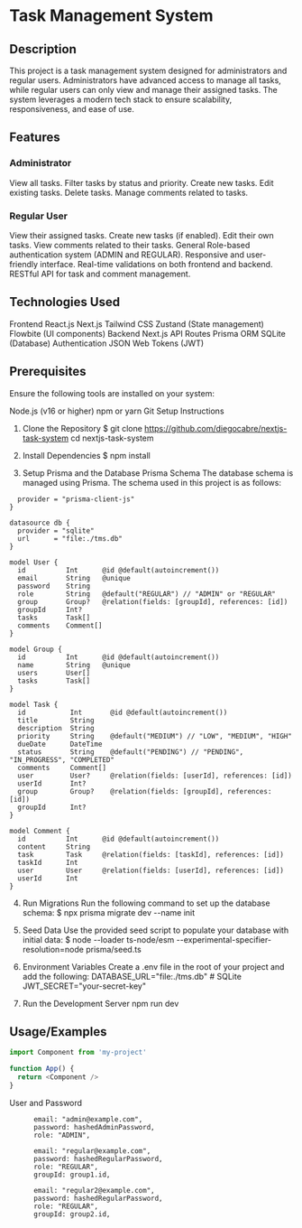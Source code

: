 # Task Management System
## Description
This project is a task management system designed for administrators and regular users. Administrators have advanced access to manage all tasks, while regular users can only view and manage their assigned tasks. The system leverages a modern tech stack to ensure scalability, responsiveness, and ease of use.

## Features
### Administrator
View all tasks.
Filter tasks by status and priority.
Create new tasks.
Edit existing tasks.
Delete tasks.
Manage comments related to tasks.
### Regular User
View their assigned tasks.
Create new tasks (if enabled).
Edit their own tasks.
View comments related to their tasks.
General
Role-based authentication system (ADMIN and REGULAR).
Responsive and user-friendly interface.
Real-time validations on both frontend and backend.
RESTful API for task and comment management.

## Technologies Used
Frontend
React.js
Next.js
Tailwind CSS
Zustand (State management)
Flowbite (UI components)
Backend
Next.js API Routes
Prisma ORM
SQLite (Database)
Authentication
JSON Web Tokens (JWT)

## Prerequisites
Ensure the following tools are installed on your system:

Node.js (v16 or higher)
npm or yarn
Git
Setup Instructions
1. Clone the Repository
$ git clone https://github.com/diegocabre/nextjs-task-system
cd nextjs-task-system

2. Install Dependencies
$ npm install

3. Setup Prisma and the Database
Prisma Schema
The database schema is managed using Prisma. The schema used in this project is as follows:
```generator client {
  provider = "prisma-client-js"
}

datasource db {
  provider = "sqlite"
  url      = "file:./tms.db"
}

model User {
  id          Int      @id @default(autoincrement())
  email       String   @unique
  password    String
  role        String   @default("REGULAR") // "ADMIN" or "REGULAR"
  group       Group?   @relation(fields: [groupId], references: [id])
  groupId     Int?
  tasks       Task[]
  comments    Comment[]
}

model Group {
  id          Int      @id @default(autoincrement())
  name        String   @unique
  users       User[]
  tasks       Task[]
}

model Task {
  id           Int       @id @default(autoincrement())
  title        String    
  description  String    
  priority     String    @default("MEDIUM") // "LOW", "MEDIUM", "HIGH"
  dueDate      DateTime
  status       String    @default("PENDING") // "PENDING", "IN_PROGRESS", "COMPLETED"
  comments     Comment[]
  user         User?     @relation(fields: [userId], references: [id])
  userId       Int?
  group        Group?    @relation(fields: [groupId], references: [id])
  groupId      Int?
}

model Comment {
  id          Int      @id @default(autoincrement())
  content     String   
  task        Task     @relation(fields: [taskId], references: [id])
  taskId      Int
  user        User     @relation(fields: [userId], references: [id])
  userId      Int
}
```
4. Run Migrations
Run the following command to set up the database schema:
$ npx prisma migrate dev --name init

5. Seed Data
Use the provided seed script to populate your database with initial data:
$ node --loader ts-node/esm --experimental-specifier-resolution=node prisma/seed.ts


6. Environment Variables
Create a .env file in the root of your project and add the following:
DATABASE_URL="file:./tms.db" # SQLite
JWT_SECRET="your-secret-key"

7. Run the Development Server
npm run dev




## Usage/Examples

```javascript
import Component from 'my-project'

function App() {
  return <Component />
}
```

User and Password

```
      email: "admin@example.com",
      password: hashedAdminPassword,
      role: "ADMIN",

```
```
      email: "regular@example.com",
      password: hashedRegularPassword,
      role: "REGULAR",
      groupId: group1.id,
```

```
      email: "regular2@example.com",
      password: hashedRegularPassword,
      role: "REGULAR",
      groupId: group2.id,
```

